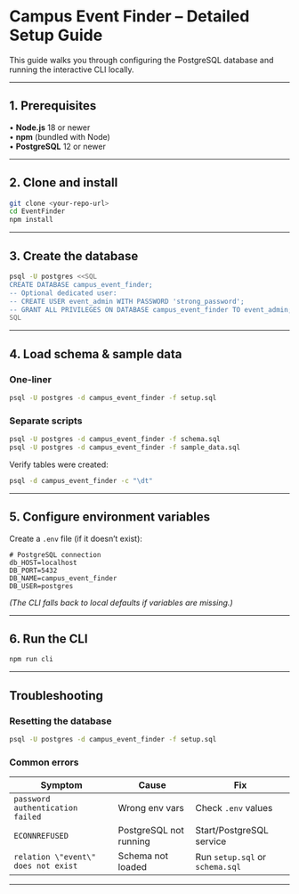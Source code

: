 # Campus Event Finder – Detailed Setup Guide

This guide walks you through configuring the PostgreSQL database and running the interactive CLI locally.

---

## 1. Prerequisites

• **Node.js** 18 or newer  
• **npm** (bundled with Node)  
• **PostgreSQL** 12 or newer

---

## 2. Clone and install

```bash
git clone <your-repo-url>
cd EventFinder
npm install
```

---

## 3. Create the database

```bash
psql -U postgres <<SQL
CREATE DATABASE campus_event_finder;
-- Optional dedicated user:
-- CREATE USER event_admin WITH PASSWORD 'strong_password';
-- GRANT ALL PRIVILEGES ON DATABASE campus_event_finder TO event_admin;
SQL
```

---

## 4. Load schema & sample data

### One-liner

```bash
psql -U postgres -d campus_event_finder -f setup.sql
```

### Separate scripts

```bash
psql -U postgres -d campus_event_finder -f schema.sql
psql -U postgres -d campus_event_finder -f sample_data.sql
```

Verify tables were created:

```bash
psql -d campus_event_finder -c "\dt"
```

---

## 5. Configure environment variables

Create a `.env` file (if it doesn’t exist):

```env
# PostgreSQL connection
db_HOST=localhost
DB_PORT=5432
DB_NAME=campus_event_finder
DB_USER=postgres
```

*(The CLI falls back to local defaults if variables are missing.)*

---

## 6. Run the CLI

```bash
npm run cli
```

---

## Troubleshooting

### Resetting the database

```bash
psql -U postgres -d campus_event_finder -f setup.sql
```

### Common errors

| Symptom | Cause | Fix |
|---------|-------|-----|
| `password authentication failed` | Wrong env vars | Check `.env` values |
| `ECONNREFUSED` | PostgreSQL not running | Start/PostgreSQL service |
| `relation \"event\" does not exist` | Schema not loaded | Run `setup.sql` or `schema.sql` |

---
